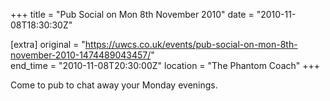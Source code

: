 +++
title = "Pub Social on Mon 8th November 2010"
date = "2010-11-08T18:30:30Z"

[extra]
original = "https://uwcs.co.uk/events/pub-social-on-mon-8th-november-2010-1474489043457/"    
end_time = "2010-11-08T20:30:00Z"
location = "The Phantom Coach"
+++

Come to pub to chat away your Monday evenings.

